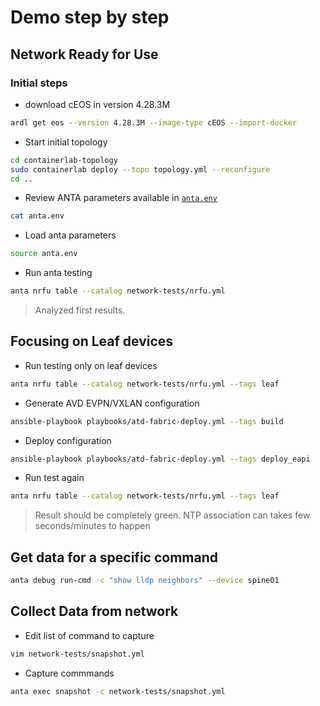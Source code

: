 # Demo step by step

## Network Ready for Use

### Initial steps

* download cEOS in version 4.28.3M

```bash
ardl get eos --version 4.28.3M --image-type cEOS --import-docker
```

* Start initial topology

```bash
cd containerlab-topology
sudo containerlab deploy --topo topology.yml --reconfigure
cd ..
```

* Review ANTA parameters available in [`anta.env`](../anta.env)

```bash
cat anta.env
```

* Load anta parameters

```bash
source anta.env
```

* Run anta testing

```bash
anta nrfu table --catalog network-tests/nrfu.yml
```

> Analyzed first results.

## Focusing on Leaf devices

* Run testing only on leaf devices

```bash
anta nrfu table --catalog network-tests/nrfu.yml --tags leaf
```

* Generate AVD EVPN/VXLAN configuration

```bash
ansible-playbook playbooks/atd-fabric-deploy.yml --tags build
```

* Deploy configuration

```bash
ansible-playbook playbooks/atd-fabric-deploy.yml --tags deploy_eapi
```

* Run test again

```bash
anta nrfu table --catalog network-tests/nrfu.yml --tags leaf
```

> Result should be completely green. NTP association can takes few seconds/minutes to happen

## Get data for a specific command

```bash
anta debug run-cmd -c "show lldp neighbors" --device spine01
```

## Collect Data from network

* Edit list of command to capture

```bash
vim network-tests/snapshot.yml
```

* Capture commmands

```bash
anta exec snapshot -c network-tests/snapshot.yml
```

